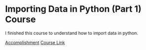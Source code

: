 # Importing Data in Python (Part 1) Course

I finished this course to understand how to import data in python.

[Accomplishment](https://github.com/daenamkim/til/data-science/importing-data-in-python-(part-1)-course.pdf)
[Course Link](https://www.datacamp.com/courses/importing-data-in-python-part-1)